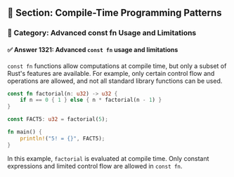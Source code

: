 ## 📘 Section: Compile-Time Programming Patterns  
### 🔹 Category: Advanced const fn Usage and Limitations  
#### ✅ Answer 1321: Advanced `const fn` usage and limitations

`const fn` functions allow computations at compile time, but only a subset of Rust's features are available. For example, only certain control flow and operations are allowed, and not all standard library functions can be used.

```rust
const fn factorial(n: u32) -> u32 {
    if n == 0 { 1 } else { n * factorial(n - 1) }
}

const FACT5: u32 = factorial(5);

fn main() {
    println!("5! = {}", FACT5);
}
```
In this example, `factorial` is evaluated at compile time. Only constant expressions and limited control flow are allowed in `const fn`.
